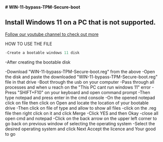 __# WIN-11-bypass-TPM-Secure-boot__

## Install Windows 11 on a PC that is not supported.
[Follow our youtube channel to check out more](https://youtu.be/CyyoYxeoD-I)

HOW TO USE THE FILE

```java
-Create a bootable windows 11 disk
```

-After creating the bootable disk

-Download  "WIN-11-bypass-TPM-Secure-boot.reg" from the above 
-Open the disk and paste the downloaded "WIN-11-bypass-TPM-Secure-boot.reg" file in that drive 
-Boot through the usb on your computer
-Pass through all processes and when u reach on the "This PC cant run windows 11" error 
-Press "SHIFT+F10" on your keyboard and open command prompt
-Then type notepad and press enter in the cmd console
-On the opened notepad click on file then click on Open and locate the location of your bootable drive 
-Then click on file of type and allow to show all files
-click on the .reg file then right click on it and click Merge 
-Click YES and then Okay
-close all open cmd and notepad
-Click on the back arrow on the upper left corner to go back on previous window of selecting the operating system
-Select the desired operating system and click Next 
Accept the licence and Your good to go
